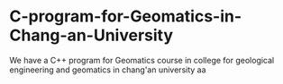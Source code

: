 # C-program-for-Geomatics-in-Chang-an-University
We have a C++ program for Geomatics course in college for geological engineering and geomatics in chang'an university
aa
